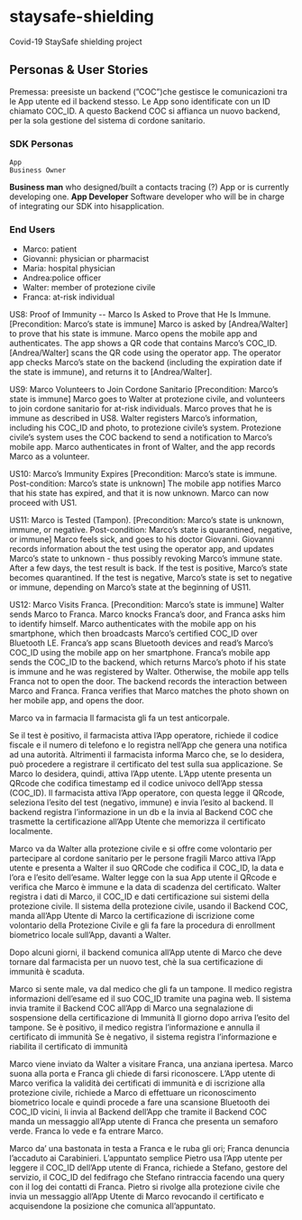 # staysafe-shielding
Covid-19 StaySafe shielding project





## Personas & User Stories

Premessa: preesiste un backend (”COC”)che gestisce le
comunicazioni tra le App utente ed il backend stesso. Le App
sono identificate con un ID chiamato COC_ID.
A questo Backend COC
si affianca un nuovo backend, per la sola gestione del sistema di
cordone sanitario.


### SDK Personas
	
	App
	Business Owner


**Business man** who designed/built a contacts tracing (?) App or is currently developing one.
**App Developer** Software developer who will be in charge of integrating our SDK into hisapplication.


### End Users

- Marco: patient
- Giovanni: physician or pharmacist
- Maria: hospital physician
- Andrea:police officer
- Walter: member of protezione civile
- Franca: at-risk individual

US8: Proof of
Immunity -- Marco Is Asked to Prove that He Is Immune. [Precondition:
Marco’s state is immune] Marco is asked by
[Andrea/Walter] to prove that his state is immune. Marco opens
the mobile app and authenticates. The app shows a QR code that
contains Marco’s COC_ID. [Andrea/Walter] scans the QR code using
the operator app. The operator app checks Marco’s
state on the backend (including the expiration date if the state is
immune), and returns it to [Andrea/Walter].



US9: Marco
Volunteers to Join Cordone Sanitario [Precondition: Marco’s state
is immune] Marco goes to Walter at
protezione civile, and volunteers to join cordone sanitario for
at-risk individuals. Marco proves that he is immune as described in
US8. Walter registers Marco’s information, including his COC_ID and
photo, to protezione civile’s system. Protezione civile’s system
uses the COC backend to send a notification to Marco’s mobile
app. Marco authenticates in front of Walter, and the app records
Marco as a volunteer.



US10: Marco’s
Immunity Expires [Precondition: Marco’s state is immune.
Post-condition: Marco’s state is unknown]
The mobile app notifies Marco that his state has expired, and
that it is now unknown. Marco can now proceed with US1.



US11: Marco is
Tested (Tampon). [Precondition: Marco’s state is unknown,
immune, or negative. Post-condition:
Marco’s state is quarantined,
negative, or immune] Marco feels
sick, and goes to his doctor Giovanni. Giovanni records information
about the test using the operator app, and updates Marco’s
state to unknown - thus possibly revoking Marco’s immune
state. After a few days, the test result is back. If the test is
positive, Marco’s state becomes quarantined. If the test is
negative, Marco’s state is set to negative or immune,
depending on Marco’s state at the beginning of US11. 




US12: Marco Visits
Franca. [Precondition: Marco’s state is immune]
Walter sends Marco to Franca. Marco knocks Franca’s door, and
Franca asks him to identify himself. Marco authenticates with the
mobile app on his smartphone, which then broadcasts Marco’s
certified COC_ID over Bluetooth LE. Franca’s app scans Bluetooth
devices and read’s Marco’s COC_ID using the mobile app on
her smartphone. Franca’s mobile app sends the COC_ID to the
backend, which returns Marco’s photo if his state is immune
and he was registered by Walter. Otherwise, the mobile app tells
Franca not to open the door. The backend records the interaction
between Marco and Franca. Franca verifies that Marco matches the
photo shown on her mobile app, and opens the door.


Marco va in farmacia
Il farmacista gli fa
un test anticorpale. 

Se il test è
positivo, il farmacista attiva l’App operatore, richiede il
codice fiscale e il numero di telefono e lo registra nell’App che
genera una notifica ad una autorità.
Altrimenti il
farmacista informa Marco che, se lo desidera, può procedere a
registrare il certificato del test sulla sua applicazione.
Se Marco lo
desidera, quindi, attiva l’App utente. L’App utente
presenta un QRcode che codifica timestamp ed il codice univoco
dell’App stessa (COC_ID). Il farmacista attiva l’App
operatore, con questa legge il QRcode, seleziona l’esito del
test (negativo, immune) e invia l’esito al backend. Il backend
registra l’informazione in un db e la invia al Backend COC che
trasmette la certificazione all’App Utente che memorizza il
certificato localmente.



Marco va da Walter
alla protezione civile e si offre come volontario per partecipare al
cordone sanitario per le persone fragili
Marco attiva l’App
utente e presenta a Walter il suo QRCode che codifica il COC_ID,
la data e l’ora e l’esito dell’esame.
Walter legge con la
sua App utente il QRcode e verifica che Marco è immune e la
data di scadenza del certificato. Walter registra i dati di Marco, il
COC_ID e dati certificazione sui sistemi della protezione civile.  Il
sistema della protezione civile, usando il Backend COC, manda all’App
Utente di Marco  la certificazione di iscrizione come volontario
della Protezione Civile e gli fa fare la procedura di enrollment
biometrico locale sull’App, davanti a Walter.



Dopo alcuni giorni,
il backend comunica all’App utente di Marco che deve tornare
dal farmacista per un nuovo test, chè la sua certificazione di
immunità è scaduta.



Marco si sente male,
va dal medico che gli fa un tampone. Il medico registra informazioni
dell’esame ed il suo COC_ID tramite una pagina web. Il sistema
invia tramite il Backend COC all’App di Marco una segnalazione di
sospensione della certificazione di Immunità
Il giorno dopo
arriva l’esito del tampone.
Se è positivo, il
medico registra l’informazione e annulla il certificato di immunità
Se  è negativo, il
sistema registra l’informazione e riabilita il certificato di
immunità



Marco viene inviato
da Walter a visitare Franca, una anziana ipertesa. Marco suona alla
porta e Franca gli chiede di farsi riconoscere. L’App utente
di Marco verifica la validità dei certificati di immunità e di
iscrizione alla protezione civile, richiede a Marco di effettuare un
riconoscimento biometrico locale e quindi procede a fare una
scansione Bluetooth dei COC_ID vicini, li invia al Backend dell’App
che tramite il Backend COC manda un messaggio all’App utente di
Franca che presenta un semaforo verde. Franca lo vede e fa entrare
Marco.



Marco da’ una
bastonata in testa a Franca e le ruba gli ori; Franca denuncia
l’accaduto ai Carabinieri. L’appuntato semplice Pietro usa l’App
utente per leggere il COC_ID dell’App utente di Franca, richiede a
Stefano, gestore del servizio, il COC_ID del fedifrago che Stefano
rintraccia facendo una query con il log dei contatti di Franca.
Pietro si rivolge alla protezione civile che invia un messaggio
all’App Utente di Marco revocando il certificato e acquisendone la
posizione che comunica all’appuntato.
